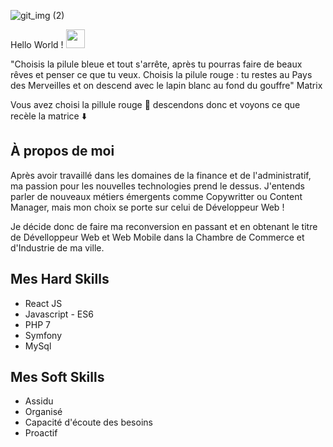 ![git_img (2)](https://user-images.githubusercontent.com/47336595/124002939-a63a4f00-d9d6-11eb-963e-4d148d6c683d.png)

Hello World !  <img src="https://raw.githubusercontent.com/MartinHeinz/MartinHeinz/master/wave.gif" width="30px">

<p> "Choisis la pilule bleue et tout s'arrête, après tu pourras faire de beaux rêves et penser ce que tu veux. Choisis la pilule rouge : tu restes au Pays des Merveilles et on descend avec le lapin blanc au fond du gouffre" Matrix </p>
  
Vous avez choisi la pillule rouge :pill: descendons donc et voyons ce que recèle la matrice  :arrow_down:

<h2> À propos de moi </h2>

Après avoir travaillé dans les domaines de la finance et de l'administratif, ma passion pour les nouvelles technologies prend le dessus. J'entends parler de nouveaux métiers émergents comme Copywritter ou Content Manager, mais mon choix se porte sur celui de Développeur Web ! 

Je décide donc de faire ma reconversion en passant et en obtenant le titre de Dévelloppeur Web et Web Mobile dans la Chambre de Commerce et d'Industrie de ma ville. 

<h2> Mes Hard Skills  </h2>

<ul>
  <li> React JS </li> 
  <li>Javascript - ES6</li>
  <li>PHP 7</li>
  <li>Symfony</li>
  <li>MySql</li>
</ul>

<h2> Mes Soft Skills </h2>

<ul>
 <li>Assidu</li>
  <li>Organisé</li>
  <li>Capacité d'écoute des besoins</li>
  <li>Proactif</li>
</ul>
